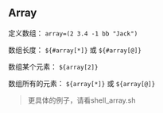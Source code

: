 ## Array

定义数组：  `array=(2 3.4 -1 bb "Jack")`  
  
数组长度：  `${#array[*]}`  或  `${#array[@]}`  
  
数组某个元素：  `${array[2]}`  
  
数组所有的元素：  `${array[*]}`  或  `${array[@]}`  



> 更具体的例子，请看shell_array.sh 